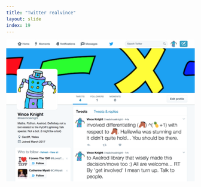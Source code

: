 ```yaml
---
title: "Twitter realvince"
layout: slide
index: 19
---
```


<section>
    <img src="media/realvince.png" alt="">
</section>
